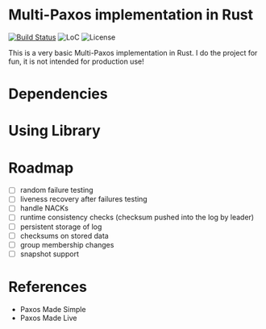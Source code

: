 # Multi-Paxos implementation in Rust

[![Build Status](https://travis-ci.org/qkniep/multi-paxos-rs.svg?branch=master)](https://travis-ci.org/qkniep/multi-paxos-rs) ![LoC](https://tokei.rs/b1/github/qkniep/multi-paxos-rs?category=code) ![License](https://img.shields.io/github/license/qkniep/multi-paxos-rs)

This is a very basic Multi-Paxos implementation in Rust.
I do the project for fun, it is not intended for production use!

# Dependencies

# Using Library

# Roadmap

- [ ] random failure testing
- [ ] liveness recovery after failures testing
- [ ] handle NACKs
- [ ] runtime consistency checks (checksum pushed into the log by leader)
- [ ] persistent storage of log
- [ ] checksums on stored data
- [ ] group membership changes
- [ ] snapshot support

# References

- Paxos Made Simple
- Paxos Made Live
